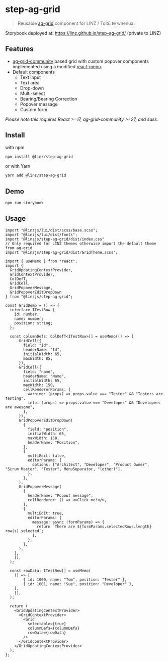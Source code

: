 # step-ag-grid

> Reusable [ag-grid](https://www.ag-grid.com/) component for LINZ / Toitū te whenua.

Storybook deployed at: https://linz.github.io/step-ag-grid/ (private to LINZ)

## Features

- [ag-grid-community](https://www.npmjs.com/package/ag-grid-community) based grid with custom popover components
implemented using a modified [react-menu](https://www.npmjs.com/package/@szhsin/react-menu).
- Default components
  - Text input
  - Text area
  - Drop-down
  - Multi-select
  - Bearing/Bearing Correction
  - Popover message
  - Custom form

*Please note this requires React >=17, ag-grid-community >=27, and sass.*

## Install

with npm

```bash
npm install @linz/step-ag-grid
```

or with Yarn

```bash
yarn add @linz/step-ag-grid
```

## Demo

```bash
npm run storybook
```

## Usage

```tsx
import "@linzjs/lui/dist/scss/base.scss";
import "@linzjs/lui/dist/fonts";
import "@linzjs/step-ag-grid/dist/index.css"
// Only required for LINZ themes otherwise import the default theme from ag-grid
import "@linzjs/step-ag-grid/dist/GridTheme.scss";

import { useMemo } from "react";
import {
  GridUpdatingContextProvider,
  GridContextProvider,
  ColDefT,
  GridCell,
  GridPopoverMessage,
  GridPopoverEditDropDown
} from "@linzjs/step-ag-grid";

const GridDemo = () => {
  interface ITestRow {
    id: number;
    name: number;
    position: string;
  };
  
  const columnDefs: ColDefT<ITestRow>[] = useMemo(() => [
      GridCell({
        field: "id",
        headerName: "Id",
        initialWidth: 65,
        maxWidth: 85,
      }),
      GridCell({
        field: "name",
        headerName: "Name",
        initialWidth: 65,
        maxWidth: 150,
        cellRendererParams: {
          warning: (props) => props.value === "Tester" && "Testers are testing",
          info: (props) => props.value === "Developer" && "Developers are awesome",
        },
      }),
      GridPopoverEditDropDown(
        {
          field: "position",
          initialWidth: 65,
          maxWidth: 150,
          headerName: "Position",
        },
        {
          multiEdit: false,
          editorParams: {
            options: ["Architect", "Developer", "Product Owner", "Scrum Master", "Tester", MenuSeparator, "(other)"],
          },
        },
      ),
      GridPopoverMessage(
        {
          headerName: "Popout message",
          cellRenderer: () => <>Click me!</>,
        },
        {
          multiEdit: true,
          editorParams: {
            message: async (formParams) => {
              return `There are ${formParams.selectedRows.length} row(s) selected`;
            },
          },
        },
      ),
    ],
    [],
  );

  const rowData: ITestRow[] = useMemo(
    () => [
        { id: 1000, name: "Tom", position: "Tester" },
        { id: 1001, name: "Sue", position: "Developer" },
    ],
    [],
  );

  return (
    <GridUpdatingContextProvider>
      <GridContextProvider>
        <Grid
          selectable={true}
          columnDefs={columnDefs}
          rowData={rowData}
        />
      </GridContextProvider>
    </GridUpdatingContextProvider>
  );
};
```

